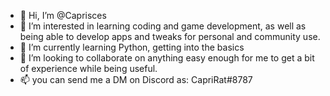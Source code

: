 - 👋 Hi, I’m @Caprisces
- 👀 I’m interested in learning coding and game development, as well as being able to develop apps and tweaks for personal and community use.
- 🌱 I’m currently learning Python, getting into the basics
- 💞️ I’m looking to collaborate on anything easy enough for me to get a bit of experience while being useful.
- 📫 you can send me a DM on Discord as: CapriRat#8787

<!---
Caprisces/Caprisces is a ✨ special ✨ repository because its `README.md` (this file) appears on your GitHub profile.
You can click the Preview link to take a look at your changes.
--->
